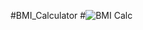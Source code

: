 #BMI_Calculator
#![BMI Calc](https://user-images.githubusercontent.com/43406126/158682286-ee589d27-a2ee-411e-8497-76cc25516e32.gif)

